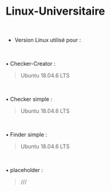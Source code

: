 # Linux-Universitaire

</br>

- Version Linux utilisé pour :

</br>

• Checker-Creator : 
> Ubuntu 18.04.6 LTS

</br>

• Checker simple : 
> Ubuntu 18.04.6 LTS

</br>

• Finder simple : 
> Ubuntu 18.04.6 LTS

</br>

• placeholder : 
> ///
